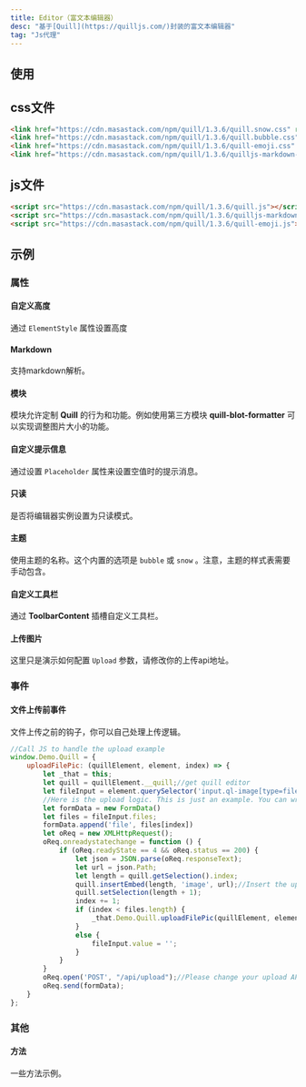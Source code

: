 ```yaml
---
title: Editor（富文本编辑器）
desc: "基于[Quill](https://quilljs.com/)封装的富文本编辑器"
tag: "Js代理"
---
```


## 使用

<masa-example file="Examples.components.editors.Usage"></masa-example>

## css文件

```html
<link href="https://cdn.masastack.com/npm/quill/1.3.6/quill.snow.css" rel="stylesheet">
<link href="https://cdn.masastack.com/npm/quill/1.3.6/quill.bubble.css" rel="stylesheet">
<link href="https://cdn.masastack.com/npm/quill/1.3.6/quill-emoji.css" rel="stylesheet">
<link href="https://cdn.masastack.com/npm/quill/1.3.6/quilljs-markdown-common-style.css" rel="stylesheet">
```

## js文件

```html
<script src="https://cdn.masastack.com/npm/quill/1.3.6/quill.js"></script>
<script src="https://cdn.masastack.com/npm/quill/1.3.6/quilljs-markdown.js"></script>
<script src="https://cdn.masastack.com/npm/quill/1.3.6/quill-emoji.js"></script>
```

## 示例

### 属性

#### 自定义高度

通过 `ElementStyle` 属性设置高度

<masa-example file="Examples.components.editors.Height"></masa-example>

#### Markdown

支持markdown解析。

<masa-example file="Examples.components.editors.Markdown"></masa-example>

#### 模块

模块允许定制 **Quill** 的行为和功能。例如使用第三方模块 **quill-blot-formatter** 可以实现调整图片大小的功能。


<app-alert type="warning" content="此文档已经引用了 **quill-blot-formatter.min.js**包，并且在**Blazor**启动后给**Quill**注册了**blotFormatter**模块，因此可以直接使用。具体可参考源码。"></app-alert>

#### 自定义提示信息

通过设置 `Placeholder` 属性来设置空值时的提示消息。

<masa-example file="Examples.components.editors.Placeholder"></masa-example>

#### 只读

是否将编辑器实例设置为只读模式。

<masa-example file="Examples.components.editors.ReadOnly"></masa-example>

#### 主题

使用主题的名称。这个内置的选项是 `bubble` 或 `snow` 。注意，主题的样式表需要手动包含。

<masa-example file="Examples.components.editors.Theme"></masa-example>

#### 自定义工具栏

通过 **ToolbarContent** 插槽自定义工具栏。

<masa-example file="Examples.components.editors.Toolbar"></masa-example>

#### 上传图片

这里只是演示如何配置 `Upload` 参数，请修改你的上传api地址。

<masa-example file="Examples.components.editors.UploadPicture"></masa-example>

### 事件

#### 文件上传前事件

文件上传之前的钩子，你可以自己处理上传逻辑。

```javascript
//Call JS to handle the upload example
window.Demo.Quill = {
    uploadFilePic: (quillElement, element, index) => {
        let _that = this;
        let quill = quillElement.__quill;//get quill editor
        let fileInput = element.querySelector('input.ql-image[type=file]')//get fileInput
        //Here is the upload logic. This is just an example. You can write your own processing logic
        let formData = new FormData()
        let files = fileInput.files;
        formData.append('file', files[index])
        let oReq = new XMLHttpRequest();
        oReq.onreadystatechange = function () {
            if (oReq.readyState == 4 && oReq.status == 200) {
                let json = JSON.parse(oReq.responseText);
                let url = json.Path;
                let length = quill.getSelection().index;
                quill.insertEmbed(length, 'image', url);//Insert the uploaded picture into the editor
                quill.setSelection(length + 1);
                index += 1;
                if (index < files.length) {
                    _that.Demo.Quill.uploadFilePic(quillElement, element, index);
                }
                else {
                    fileInput.value = '';
                }
            }
        }
        oReq.open('POST', "/api/upload");//Please change your upload API address
        oReq.send(formData);
    }
};
```

<masa-example file="Examples.components.editors.BeforeAllUpload"></masa-example>

### 其他

#### 方法

一些方法示例。

<masa-example file="Examples.components.editors.Method"></masa-example>